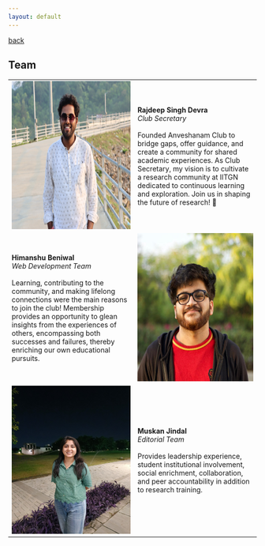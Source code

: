 ```yaml
---
layout: default
---
```


[back](./)

## Team

| | |
|-|-|
| <img src="./teams/Rajdeep.JPG" width="300" height="300"> | **Rajdeep Singh Devra** <br/> _Club Secretary_ <br/> <br/> Founded Anveshanam Club to bridge gaps, offer guidance, and create a community for shared academic experiences. As Club Secretary, my vision is to cultivate a research community at IITGN dedicated to continuous learning and exploration. Join us in shaping the future of research! 🚀  |
| **Himanshu Beniwal** <br/> _Web Development Team_ <br/> <br/> Learning, contributing to the community, and making lifelong connections were the main reasons to join the club! Membership provides an opportunity to glean insights from the experiences of others, encompassing both successes and failures, thereby enriching our own educational pursuits. | <img src="./teams/himanshubeniwal.jpg" width="300" height="300">| 
| <img src="./teams/muskanjindal.jpg" width="300" height="300"> | **Muskan Jindal** <br/> _Editorial Team_ <br/> <br/> Provides leadership experience, student institutional involvement, social enrichment, collaboration, and peer accountability in addition to research training. |
